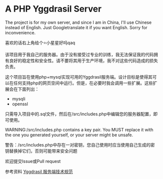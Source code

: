 # A PHP Yggdrasil Server

The project is for my own server, and since I am in China, I'll use Chinese instead of English. Just Googletranslate it if you want English. Sorry for inconvenience.

喜欢的话右上角给个⭐小星星好吗qaq

该项目用于我自己的服务器。由于没有接受过专业的训练，我无法保证我的代码拥有良好的稳定性和安全性。请不要将其用于生产环境，我不对这些代码造成的损失负责。

这个项目旨在使用php+mysql实现可用的Yggdrasil服务端。设计目标是使得其可以在任何支持php的网页空间中运行。但是，在必要时我会调用一些扩展。这些扩展会在下面列出：
- mysqli
- openssl

只需导入项目中的.sql文件，然后在/src/includes.php中编辑您的服务器配置，即可使用。

WARNING:/src/includes.php contains a key pair. You MUST replace it with the one you generated yourself, or your server might be unsafe.

警告：/src/includes.php中存在一对密钥，您自己使用时应当使用自己生成的密钥替换掉它们，否则可能带来安全问题

欢迎提交Issue或Pull request

参考资料
[Yggdrasil 服务端技术规范](https://github.com/yushijinhun/authlib-injector/wiki/Yggdrasil-%E6%9C%8D%E5%8A%A1%E7%AB%AF%E6%8A%80%E6%9C%AF%E8%A7%84%E8%8C%83)